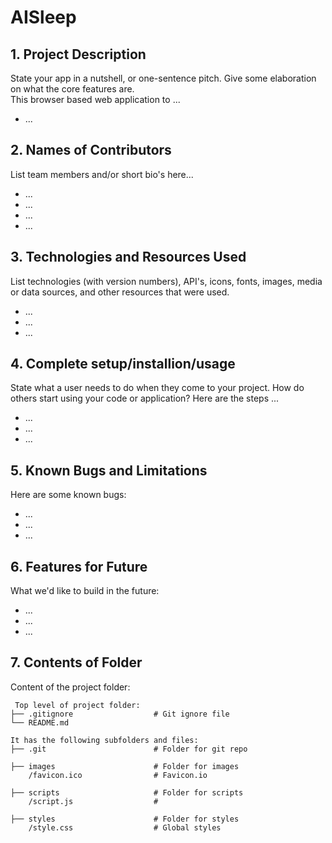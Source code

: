 # AISleep

## 1. Project Description
State your app in a nutshell, or one-sentence pitch. Give some elaboration on what the core features are.  
This browser based web application to ...
* ...

## 2. Names of Contributors
List team members and/or short bio's here... 
* ...
* ...
* ...
* ...
	
## 3. Technologies and Resources Used
List technologies (with version numbers), API's, icons, fonts, images, media or data sources, and other resources that were used.
* ...
* ...
* ...

## 4. Complete setup/installion/usage
State what a user needs to do when they come to your project.  How do others start using your code or application?
Here are the steps ...
* ...
* ...
* ...

## 5. Known Bugs and Limitations
Here are some known bugs:
* ...
* ...
* ...

## 6. Features for Future
What we'd like to build in the future:
* ...
* ...
* ...
	
## 7. Contents of Folder
Content of the project folder:

```
 Top level of project folder: 
├── .gitignore                  # Git ignore file
└── README.md

It has the following subfolders and files:
├── .git                        # Folder for git repo

├── images                      # Folder for images
    /favicon.ico                # Favicon.io

├── scripts                     # Folder for scripts
    /script.js                  # 

├── styles                      # Folder for styles
    /style.css                  # Global styles
    

```